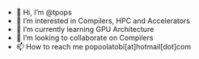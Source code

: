 - 👋 Hi, I’m @tpops
- 👀 I’m interested in Compilers, HPC and Accelerators
- 🌱 I’m currently learning GPU Architecture
- 💞️ I’m looking to collaborate on Compilers
- 📫 How to reach me popoolatobi[at]hotmail[dot]com

<!---
tpops/tpops is a ✨ special ✨ repository because its `README.md` (this file) appears on your GitHub profile.
You can click the Preview link to take a look at your changes.
--->
